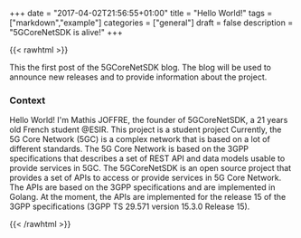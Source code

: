 +++
date = "2017-04-02T21:56:55+01:00"
title = "Hello World!"
tags = ["markdown","example"]
categories = ["general"]
draft = false
description = "5GCoreNetSDK is alive!"
+++

{{< rawhtml >}}
<div>
    <p>
        This the first post of the 5GCoreNetSDK blog. The blog will be used to announce new releases and to provide information about the project.
    </p>
</div>
<h3 class="text-center">Context</h3>
<div>
    <p>
        Hello World! I'm Mathis JOFFRE, the founder of 5GCoreNetSDK, a 21 years old French student @ESIR. This project is a student project
        Currently, the 5G Core Network (5GC) is a complex network that is based on a lot of different standards. The 5G Core Network is based on the 3GPP specifications that describes a set of REST API and data models usable to provide services in 5GC.
        The 5GCoreNetSDK is an open source project that provides a set of APIs to access or provide services in 5G Core Network. The APIs are based on the 3GPP specifications and are implemented in Golang. At the moment, the APIs are implemented for the release 15 of the 3GPP specifications (3GPP TS 29.571 version 15.3.0 Release 15).
    </p>
{{< /rawhtml >}}